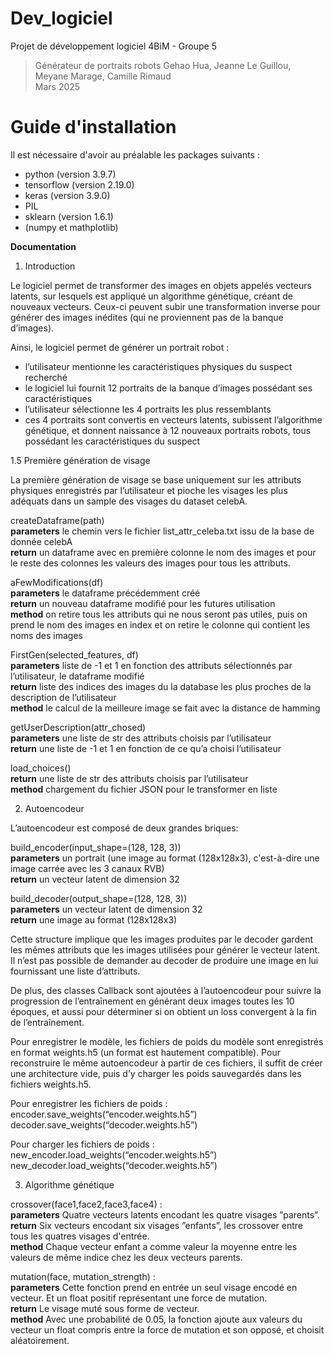 # Dev_logiciel
Projet de développement logiciel 4BiM - Groupe 5
>Générateur de portraits robots
>Gehao Hua, Jeanne Le Guillou, Meyane Marage, Camille Rimaud  
>Mars 2025

# Guide d'installation
Il est nécessaire d'avoir au préalable les packages suivants :
* python (version 3.9.7)
* tensorflow (version 2.19.0)
* keras (version 3.9.0)
* PIL
* sklearn (version 1.6.1)
* (numpy et mathplotlib)

**Documentation**  
1. Introduction

Le logiciel permet de transformer des images en objets appelés vecteurs latents, sur lesquels est appliqué un algorithme génétique, créant de nouveaux vecteurs. Ceux-ci peuvent subir une transformation inverse pour générer des images inédites (qui ne proviennent pas de la banque d’images).

Ainsi, le logiciel permet de générer un portrait robot : 

- l’utilisateur mentionne les caractéristiques physiques du suspect recherché  
- le logiciel lui fournit 12 portraits de la banque d’images possédant ses caractéristiques  
- l’utilisateur sélectionne les 4 portraits les plus ressemblants  
- ces 4 portraits sont convertis en vecteurs latents, subissent l’algorithme génétique, et donnent naissance à 12 nouveaux portraits robots, tous possédant les caractéristiques du suspect 

1.5 Première génération de visage

La première génération de visage se base uniquement sur les attributs physiques enregistrés par l’utilisateur et pioche les visages les plus adéquats dans un sample des visages du dataset celebA.

createDataframe(path)  
**parameters** le chemin vers le fichier list\_attr\_celeba.txt issu de la base de donnée celebA  
**return** un dataframe avec en première colonne le nom des images et pour le reste des colonnes les valeurs des images pour tous les attributs.

aFewModifications(df)  
**parameters** le dataframe précédemment créé  
**return** un nouveau dataframe modifié pour les futures utilisation  
**method** on retire tous les attributs qui ne nous seront pas utiles, puis on prend le nom des images en index et on retire le colonne qui contient les noms des images

FirstGen(selected\_features, df)  
**parameters** liste de \-1 et 1 en fonction des attributs sélectionnés par l’utilisateur, le dataframe modifié  
**return** liste des indices des images du la database les plus proches de la description de l’utilisateur  
**method** le calcul de la meilleure image se fait avec la distance de hamming

getUserDescription(attr\_chosed)  
**parameters** une liste de str des attributs choisis par l’utilisateur  
**return** une liste de \-1 et 1 en fonction de ce qu’a choisi l’utilisateur

load\_choices()  
**return** une liste de str des attributs choisis par l’utilisateur  
**method** chargement du fichier JSON pour le transformer en liste

2.  Autoencodeur

L’autoencodeur est composé de deux grandes briques:

build\_encoder(input\_shape=(128, 128, 3))  
**parameters** un portrait (une image au format (128x128x3), c'est-à-dire une image carrée avec les 3 canaux RVB)   
**return** un vecteur latent de dimension 32

build\_decoder(output\_shape=(128, 128, 3))  
**parameters** un vecteur latent de dimension 32  
**return** une image au format (128x128x3)

Cette structure implique que les images produites par le decoder gardent les mêmes attributs que les images utilisées pour générer le vecteur latent. Il n’est pas possible de demander au decoder de produire une image en lui fournissant une liste d’attributs.

De plus, des classes Callback sont ajoutées à l’autoencodeur pour suivre la progression de l’entraînement en générant deux images toutes les 10 époques, et aussi pour déterminer si on obtient un loss convergent à la fin de l’entraînement. 

Pour enregistrer le modèle, les fichiers de poids du modèle sont enregistrés en format weights.h5 (un format est hautement compatible). Pour reconstruire le même autoencodeur à partir de ces fichiers, il suffit de créer une architecture vide, puis d’y charger les poids sauvegardés dans les fichiers weights.h5. 

Pour enregistrer les fichiers de poids :   
encoder.save\_weights(“encoder.weights.h5”)  
decoder.save\_weights(“decoder.weights.h5”)

Pour charger les fichiers de poids :   
new\_encoder.load\_weights(“encoder.weights.h5”)  
new\_decoder.load\_weights(“decoder.weights.h5”)

3. Algorithme génétique

crossover(face1,face2,face3,face4) :  
**parameters** Quatre vecteurs latents encodant les quatre visages ”parents”.  
**return** Six vecteurs encodant six visages ”enfants”, les crossover entre  
tous les quatres visages d'entrée.  
**method** Chaque vecteur enfant a comme valeur la moyenne entre les valeurs de même indice chez les deux vecteurs parents.

mutation(face, mutation\_strength) :  
**parameters** Cette fonction prend en entrée un seul visage encodé en vecteur. Et un float positif représentant une force de mutation.  
**return** Le visage muté sous forme de vecteur.  
**method** Avec une probabilité de 0.05, la fonction ajoute aux valeurs du vecteur un float compris entre la force de mutation et son opposé, et choisit aléatoirement.  
